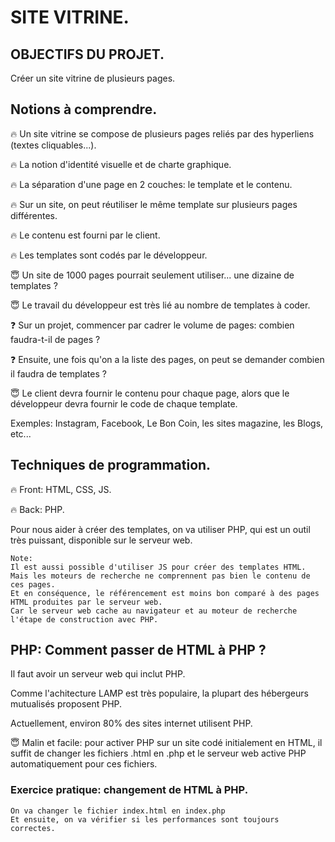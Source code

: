 # SITE VITRINE.

## OBJECTIFS DU PROJET.

Créer un site vitrine de plusieurs pages.

## Notions à comprendre.

🔥 Un site vitrine se compose de plusieurs pages reliés par des hyperliens (textes cliquables...).

🔥 La notion d'identité visuelle et de charte graphique.

🔥 La séparation d'une page en 2 couches: le template et le contenu.

🔥 Sur un site, on peut réutiliser le même template sur plusieurs pages différentes.

🔥 Le contenu est fourni par le client.

🔥 Les templates sont codés par le développeur.

😇 Un site de 1000 pages pourrait seulement utiliser... une dizaine de templates ?

😇 Le travail du développeur est très lié au nombre de templates à coder.

❓ Sur un projet, commencer par cadrer le volume de pages: combien faudra-t-il de pages ?

❓ Ensuite, une fois qu'on a la liste des pages, on peut se demander combien il faudra de templates ?

😇 Le client devra fournir le contenu pour chaque page, alors que le développeur devra fournir le code de chaque template.

Exemples: Instagram, Facebook, Le Bon Coin, les sites magazine, les Blogs, etc...

## Techniques de programmation.

🔥 Front: HTML, CSS, JS. 

🔥 Back: PHP.

Pour nous aider à créer des templates, on va utiliser PHP, qui est un outil très puissant, disponible sur le serveur web.

    Note: 
    Il est aussi possible d'utiliser JS pour créer des templates HTML. 
    Mais les moteurs de recherche ne comprennent pas bien le contenu de ces pages. 
    Et en conséquence, le référencement est moins bon comparé à des pages HTML produites par le serveur web. 
    Car le serveur web cache au navigateur et au moteur de recherche l'étape de construction avec PHP.


## PHP: Comment passer de HTML à PHP ?

Il faut avoir un serveur web qui inclut PHP. 

Comme l'achitecture LAMP est très populaire, la plupart des hébergeurs mutualisés proposent PHP.

Actuellement, environ 80% des sites internet utilisent PHP.

😇 Malin et facile: pour activer PHP sur un site codé initialement en HTML, il suffit de changer les fichiers .html en .php et le serveur web active PHP automatiquement pour ces fichiers.

### Exercice pratique: changement de HTML à PHP.

    On va changer le fichier index.html en index.php
    Et ensuite, on va vérifier si les performances sont toujours correctes.





